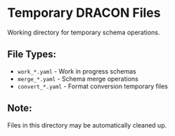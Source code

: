 # Temporary DRACON Files

Working directory for temporary schema operations.

## File Types:
- `work_*.yaml` - Work in progress schemas
- `merge_*.yaml` - Schema merge operations
- `convert_*.yaml` - Format conversion temporary files

## Note:
Files in this directory may be automatically cleaned up.
